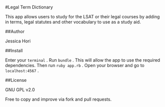 #Legal Term Dictionary

This app allows users to study for the LSAT or their legal courses by adding in terms, legal statutes and other vocabulary to use as a study aid.


##Author

Jessica Hori


##Install

Enter your `terminal` .
Run `bundle` .
This will allow the app to use the required dependencies.
Then run `ruby app.rb` .
Open your browser and go to `localhost:4567` .

##License

GNU GPL v2.0

Free to copy and improve via fork and pull requests.
